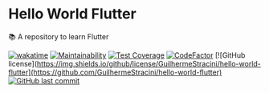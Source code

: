 # Hello World Flutter

:books: A repository to learn Flutter

[![wakatime](https://wakatime.com/badge/github/GuilhermeStracini/hello-world-flutter.svg)](https://wakatime.com/badge/github/GuilhermeStracini/hello-world-flutter)
[![Maintainability](https://api.codeclimate.com/v1/badges/498b814c604e024fd02b/maintainability)](https://codeclimate.com/github/GuilhermeStracini/hello-world-flutter/maintainability)
[![Test Coverage](https://api.codeclimate.com/v1/badges/498b814c604e024fd02b/test_coverage)](https://codeclimate.com/github/GuilhermeStracini/hello-world-flutter/test_coverage)
[![CodeFactor](https://www.codefactor.io/repository/github/GuilhermeStracini/hello-world-flutter/badge)](https://www.codefactor.io/repository/github/GuilhermeStracini/hello-world-flutter)
[![GitHub license](https://img.shields.io/github/license/GuilhermeStracini/hello-world-flutter](https://github.com/GuilhermeStracini/hello-world-flutter)
[![GitHub last commit](https://img.shields.io/github/last-commit/GuilhermeStracini/hello-world-flutter)](https://github.com/GuilhermeStracini/hello-world-flutter)
